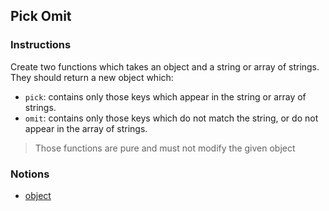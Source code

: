 ## Pick Omit

### Instructions

Create two functions which takes an object and a string or array of strings. They should return a new object which:
- `pick`: contains only those keys which appear in the string or array of strings.
- `omit`: contains only those keys which do not match the string, or do not appear in the array of strings.

> Those functions are pure and must not modify the given object

### Notions

- [object](https://devdocs.io/javascript/global_objects/object)
